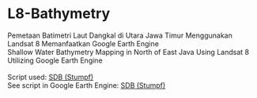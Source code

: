 # L8-Bathymetry
Pemetaan Batimetri Laut Dangkal di Utara Jawa Timur Menggunakan Landsat 8 Memanfaatkan Google Earth Engine
<br />
Shallow Water Bathymetry Mapping in North of East Java Using Landsat 8 Utilizing Google Earth Engine
<br />
<br />
Script used:
[SDB (Stumpf)](https://github.com/Questtttt/L8-Bathymetry/blob/main/SDB%20(Stumpf))
<br />
See script in Google Earth Engine:
[SDB (Stumpf)](https://code.earthengine.google.com/2ffe6efec13f732e599f997fb06dde7e)
